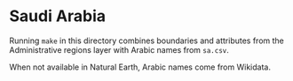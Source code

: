 # Saudi Arabia

Running `make` in this directory combines boundaries and attributes from the Administrative regions layer with Arabic names from `sa.csv`.

When not available in Natural Earth, Arabic names come from Wikidata.
